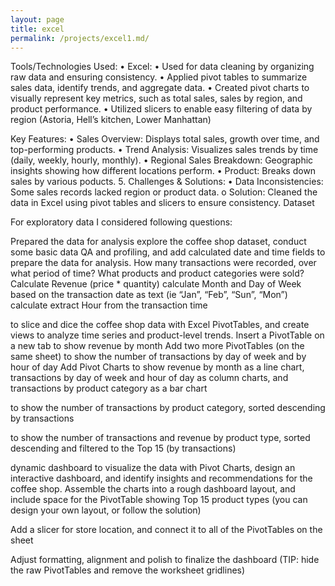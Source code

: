 ```yaml
---
layout: page
title: excel
permalink: /projects/excel1.md/
---
```



Tools/Technologies Used:
•	Excel: 
•  Used for data cleaning by organizing raw data and ensuring consistency.
•  Applied pivot tables to summarize sales data, identify trends, and aggregate data.
•  Created pivot charts to visually represent key metrics, such as total sales, sales by region, and product performance.
• Utilized slicers to enable easy filtering of data by region (Astoria, Hell’s kitchen, Lower Manhattan)

Key Features:
•	Sales Overview: Displays total sales, growth over time, and top-performing products.
•	Trend Analysis: Visualizes sales trends by time (daily, weekly, hourly, monthly).
•	Regional Sales Breakdown: Geographic insights showing how different locations perform.
•	Product: Breaks down sales by various poducts.
5. Challenges & Solutions:
•	Data Inconsistencies: Some sales records lacked region or product data.
o	Solution: Cleaned the data in Excel using pivot tables and slicers to ensure consistency.
Dataset
 







For exploratory data I considered following questions:	

Prepared the data for analysis
explore the coffee shop dataset, conduct some basic data QA and profiling, and add calculated date and time fields to prepare the data for analysis.
How many transactions were recorded, over what period of time? What products and product categories were sold? Calculate Revenue (price * quantity)
calculate Month and Day of Week based on the transaction date as text (ie “Jan”, “Feb”, “Sun”, “Mon”) calculate extract Hour from the transaction time


 
to slice and dice the coffee shop data with Excel PivotTables, and create views to analyze time series and product-level trends.
Insert a PivotTable on a new tab to show revenue by month
Add two more PivotTables (on the same sheet) to show the number of transactions by day of week and by hour of day
 Add Pivot Charts to show revenue by month as a line chart, transactions by day of week and hour of day as column charts, and transactions by product category as a bar chart




 

 


to show the number of transactions by product category, sorted descending by transactions
 
to show the number of transactions and revenue by product type, sorted descending and filtered to the Top 15 (by transactions)
 

dynamic dashboard 
to visualize the data with Pivot Charts, design an interactive dashboard, and identify insights and recommendations for the coffee shop.
Assemble the charts into a rough dashboard layout, and include space for the PivotTable showing Top 15 product types (you can design your own layout, or follow the solution)

Add a slicer for store location, and connect it to all of the PivotTables on the sheet

Adjust formatting, alignment and polish to finalize the dashboard (TIP: hide the raw PivotTables and remove the worksheet gridlines)



 

